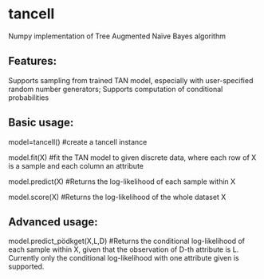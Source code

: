 # tancell
Numpy implementation of Tree Augmented Naïve Bayes algorithm
## Features:
Supports sampling from trained TAN model, especially with user-specified random number generators;
Supports computation of conditional probabilities

## Basic usage:
model=tancell() #create a tancell instance

model.fit(X)    #fit the TAN model to given discrete data, where each row of X is a sample and each column an attribute

model.predict(X)  #Returns the log-likelihood of each sample within X

model.score(X)    #Returns the log-likelihood of the whole dataset X


## Advanced usage:
model.predict_pödkget(X,L,D)    #Returns the conditional log-likelihood of each sample within X, given that the observation of D-th attribute is L. Currently only the conditional log-likelihood with one attribute given is supported.
